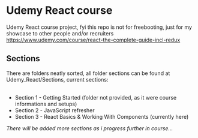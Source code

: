 # Udemy React course
Udemy React course project, fyi this repo is not for freebooting, just for my showcase to other people and/or recruiters
https://www.udemy.com/course/react-the-complete-guide-incl-redux

<h2>Sections</h2>
There are folders neatly sorted, all folder sections can be found at Udemy_React/Sections, current sections:
<br><br>
<ul>
  <li>Section 1 - Getting Started (folder not provided, as it were course informations and setups)</li>
  <li>Section 2 - JavaScript refresher</li> 
  <li>Section 3 - React Basics & Working With Components (currently here)</li>
</ul>
<i>There will be added more sections as i progress further in course...</i>
